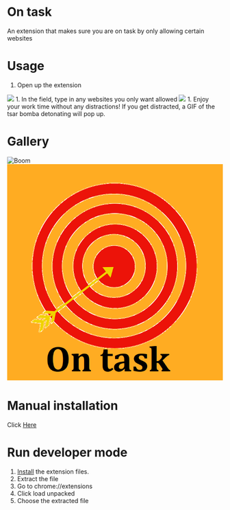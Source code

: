 # On task
An extension that makes sure you are on task by only allowing certain websites

# Usage
1. Open up the extension  
<img src="https://cdn.glitch.com/94bcb56f-a1ba-4f01-a73b-5935b3f7dfba%2Fscreenshot%20-%20Copy.PNG?1551115455628" width = "300" />
1. In the field, type in any websites you only want allowed  
<img src="https://cdn.glitch.com/94bcb56f-a1ba-4f01-a73b-5935b3f7dfba%2Fscreenshot.PNG?1551115455758" width = "300" />
1. Enjoy your work time without any distractions!  
If you get distracted, a GIF of the tsar bomba detonating will pop up.

# Gallery
![Boom](https://cdn.glitch.com/94bcb56f-a1ba-4f01-a73b-5935b3f7dfba%2Fontaskboom.PNG?1551115720819)
![Logo](/logo.png)

# Manual installation
Click [Here](https://github.com/cursorweb/ontask)

# Run developer mode
1. [Install](https://github.com/cursorweb/ontask) the extension files.
2. Extract the file
3. Go to chrome://extensions
4. Click load unpacked
5. Choose the extracted file
